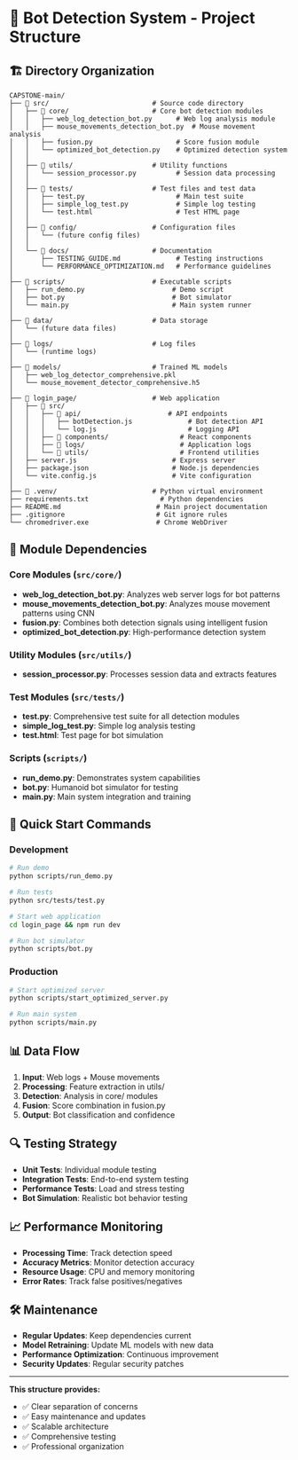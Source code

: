 # 📁 Bot Detection System - Project Structure

## 🏗️ Directory Organization

```
CAPSTONE-main/
├── 📁 src/                          # Source code directory
│   ├── 📁 core/                     # Core bot detection modules
│   │   ├── web_log_detection_bot.py      # Web log analysis module
│   │   ├── mouse_movements_detection_bot.py  # Mouse movement analysis
│   │   ├── fusion.py                     # Score fusion module
│   │   └── optimized_bot_detection.py    # Optimized detection system
│   │
│   ├── 📁 utils/                    # Utility functions
│   │   └── session_processor.py          # Session data processing
│   │
│   ├── 📁 tests/                    # Test files and test data
│   │   ├── test.py                       # Main test suite
│   │   ├── simple_log_test.py            # Simple log testing
│   │   └── test.html                     # Test HTML page
│   │
│   ├── 📁 config/                   # Configuration files
│   │   └── (future config files)
│   │
│   └── 📁 docs/                     # Documentation
│       ├── TESTING_GUIDE.md              # Testing instructions
│       └── PERFORMANCE_OPTIMIZATION.md   # Performance guidelines
│
├── 📁 scripts/                      # Executable scripts
│   ├── run_demo.py                      # Demo script
│   ├── bot.py                           # Bot simulator
│   └── main.py                          # Main system runner
│
├── 📁 data/                         # Data storage
│   └── (future data files)
│
├── 📁 logs/                         # Log files
│   └── (runtime logs)
│
├── 📁 models/                       # Trained ML models
│   ├── web_log_detector_comprehensive.pkl
│   └── mouse_movement_detector_comprehensive.h5
│
├── 📁 login_page/                   # Web application
│   ├── 📁 src/
│   │   ├── 📁 api/                      # API endpoints
│   │   │   ├── botDetection.js              # Bot detection API
│   │   │   └── log.js                       # Logging API
│   │   ├── 📁 components/                  # React components
│   │   ├── 📁 logs/                        # Application logs
│   │   └── 📁 utils/                       # Frontend utilities
│   ├── server.js                        # Express server
│   ├── package.json                     # Node.js dependencies
│   └── vite.config.js                   # Vite configuration
│
├── 📁 .venv/                        # Python virtual environment
├── requirements.txt                  # Python dependencies
├── README.md                        # Main project documentation
├── .gitignore                       # Git ignore rules
└── chromedriver.exe                 # Chrome WebDriver
```

## 🔧 Module Dependencies

### Core Modules (`src/core/`)
- **web_log_detection_bot.py**: Analyzes web server logs for bot patterns
- **mouse_movements_detection_bot.py**: Analyzes mouse movement patterns using CNN
- **fusion.py**: Combines both detection signals using intelligent fusion
- **optimized_bot_detection.py**: High-performance detection system

### Utility Modules (`src/utils/`)
- **session_processor.py**: Processes session data and extracts features

### Test Modules (`src/tests/`)
- **test.py**: Comprehensive test suite for all detection modules
- **simple_log_test.py**: Simple log analysis testing
- **test.html**: Test page for bot simulation

### Scripts (`scripts/`)
- **run_demo.py**: Demonstrates system capabilities
- **bot.py**: Humanoid bot simulator for testing
- **main.py**: Main system integration and training

## 🚀 Quick Start Commands

### Development
```bash
# Run demo
python scripts/run_demo.py

# Run tests
python src/tests/test.py

# Start web application
cd login_page && npm run dev

# Run bot simulator
python scripts/bot.py
```

### Production
```bash
# Start optimized server
python scripts/start_optimized_server.py

# Run main system
python scripts/main.py
```

## 📊 Data Flow

1. **Input**: Web logs + Mouse movements
2. **Processing**: Feature extraction in utils/
3. **Detection**: Analysis in core/ modules
4. **Fusion**: Score combination in fusion.py
5. **Output**: Bot classification and confidence

## 🔍 Testing Strategy

- **Unit Tests**: Individual module testing
- **Integration Tests**: End-to-end system testing
- **Performance Tests**: Load and stress testing
- **Bot Simulation**: Realistic bot behavior testing

## 📈 Performance Monitoring

- **Processing Time**: Track detection speed
- **Accuracy Metrics**: Monitor detection accuracy
- **Resource Usage**: CPU and memory monitoring
- **Error Rates**: Track false positives/negatives

## 🛠️ Maintenance

- **Regular Updates**: Keep dependencies current
- **Model Retraining**: Update ML models with new data
- **Performance Optimization**: Continuous improvement
- **Security Updates**: Regular security patches

---

**This structure provides:**
- ✅ Clear separation of concerns
- ✅ Easy maintenance and updates
- ✅ Scalable architecture
- ✅ Comprehensive testing
- ✅ Professional organization


